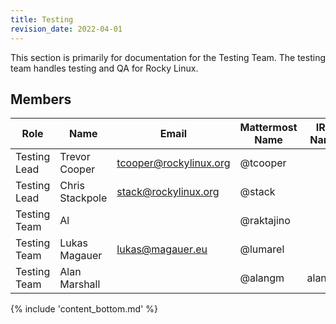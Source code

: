 ```yaml
---
title: Testing
revision_date: 2022-04-01
---
```


This section is primarily for documentation for the Testing Team. The testing team handles testing and QA for Rocky Linux.

## Members


| Role           | Name            | Email                   | Mattermost Name    | IRC Name |
| -------------- | --------------- | ----------------------- | ------------------ | -------- |
| Testing Lead   | Trevor Cooper   | tcooper@rockylinux.org  | @tcooper           |          |
| Testing Lead   | Chris Stackpole | stack@rockylinux.org    | @stack             |          |
| Testing Team   | Al              |                         | @raktajino         |          |
| Testing Team   | Lukas Magauer   | lukas@magauer.eu        | @lumarel           |          |
| Testing Team   | Alan Marshall   |                         | @alangm            | alangm   |

{% include 'content_bottom.md' %}
